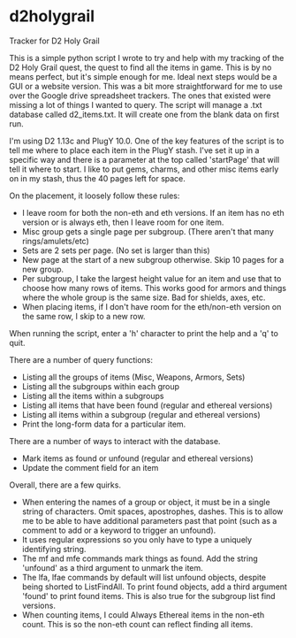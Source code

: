 # d2holygrail
Tracker for D2 Holy Grail

This is a simple python script I wrote to try and help with my tracking of the D2 Holy Grail quest, the quest to find all the items in game.  This is by no means perfect, but it's simple enough for me.  Ideal next steps would be a GUI or a website version.  This was a bit more straightforward for me to use over the Google drive spreadsheet trackers.  The ones that existed were missing a lot of things I wanted to query.
The script will manage a .txt database called d2_items.txt.  It will create one from the blank data on first run.

I'm using D2 1.13c and PlugY 10.0.  One of the key features of the script is to tell me where to place each item in the PlugY stash. 
I've set it up in a specific way and there is a parameter at the top called 'startPage' that will tell it where to start. I like to put gems, charms, and other misc items early on in my stash, thus the 40 pages left for space.

On the placement, it loosely follow these rules:
- I leave room for both the non-eth and eth versions.  If an item has no eth version or is always eth, then I leave room for one item.
- Misc group gets a single page per subgroup. (There aren't that many rings/amulets/etc)
- Sets are 2 sets per page. (No set is larger than this)
- New page at the start of a new subgroup otherwise.  Skip 10 pages for a new group.
- Per subgroup, I take the largest height value for an item and use that to choose how many rows of items.  This works good for armors and things where the whole group is the same size. Bad for shields, axes, etc.
- When placing items, if I don't have room for the eth/non-eth version on the same row, I skip to a new row.

When running the script, enter a 'h' character to print the help and a 'q' to quit.  

There are a number of query functions:
- Listing all the groups of items (Misc, Weapons, Armors, Sets)
- Listing all the subgroups within each group
- Listing all the items within a subgroups
- Listing all items that have been found (regular and ethereal versions)
- Listing all items within a subgroup (regular and ethereal versions)
- Print the long-form data for a particular item.

There are a number of ways to interact with the database.
- Mark items as found or unfound (regular and ethereal versions)
- Update the comment field for an item

Overall, there are a few quirks.  
- When entering the names of a group or object, it must be in a single string of characters.  Omit spaces, apostrophes, dashes.  This is to allow me to be able to have additional parameters past that point (such as a comment to add or a keyword to trigger an unfound).
- It uses regular expressions so you only have to type a uniquely identifying string.
- The mf and mfe commands mark things as found.  Add the string 'unfound' as a third argument to unmark the item.
- The lfa, lfae commands by default will list unfound objects, despite being shorted to ListFindAll.  To print found objects, add a third argument 'found' to print found items.  This is also true for the subgroup list find versions.
- When counting items, I could Always Ethereal items in the non-eth count.  This is so the non-eth count can reflect finding all items.

